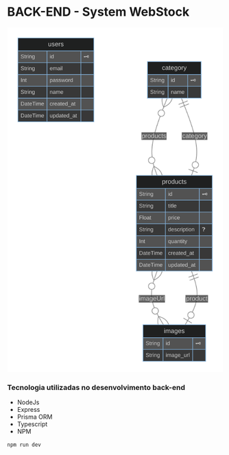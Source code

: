 # BACK-END - System WebStock

![Imagem do Site](/ERD.svg)

### Tecnologia utilizadas no desenvolvimento back-end

- NodeJs
- Express
- Prisma ORM
- Typescript
- NPM

```bash
npm run dev
```